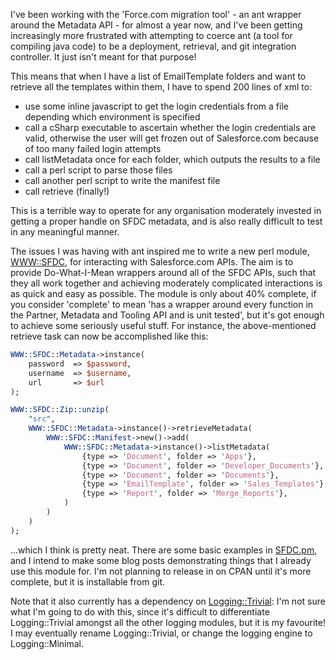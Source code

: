 I've been working with the 'Force.com migration tool' - an ant wrapper around the Metadata API - for almost a year now, and I've been getting increasingly more frustrated with attempting to coerce ant (a tool for compiling java code) to be a deployment, retrieval, and git integration controller. It just isn't meant for that purpose!

This means that when I have a list of EmailTemplate folders and want to retrieve all the templates within them, I have to spend 200 lines of xml to:

 - use some inline javascript to get the login credentials from a file depending which environment is specified
 - call a cSharp executable to ascertain whether the login credentials are valid, otherwise the user will get frozen out of Salesforce.com because of too many failed login attempts
 - call listMetadata once for each folder, which outputs the results to a file
 - call a perl script to parse those files
 - call another perl script to write the manifest file
 - call retrieve (finally!)

This is a terrible way to operate for any organisation moderately invested in getting a proper handle on SFDC metadata, and is also really difficult to test in any meaningful manner.

The issues I was having with ant inspired me to write a new perl module, [WWW::SFDC](https://github.com/alexander-brett/WWW-SFDC), for interacting with Salesforce.com APIs. The aim is to provide Do-What-I-Mean wrappers around all of the SFDC APIs, such that they all work together and achieving moderately complicated interactions is as quick and easy as possible. The module is only about 40% complete, if you consider 'complete' to mean 'has a wrapper around every function in the Partner, Metadata and Tooling API and is unit tested', but it's got enough to achieve some seriously useful stuff. For instance, the above-mentioned retrieve task can now be accomplished like this:

```perl
WWW::SFDC::Metadata->instance(
    password  => $password,
    username  => $username,
    url       => $url
);

WWW::SFDC::Zip::unzip(
	"src",
	WWW::SFDC::Metadata->instance()->retrieveMetadata(
		WWW::SFDC::Manifest->new()->add(
			WWW::SFDC::Metadata->instance()->listMetadata(
				{type => 'Document', folder => 'Apps'},
				{type => 'Document', folder => 'Developer_Documents'},
				{type => 'Document', folder => 'Documents'},
				{type => 'EmailTemplate', folder => 'Sales_Templates'},
				{type => 'Report', folder => 'Merge_Reports'},
			)
		)
	)
);
```

...which I think is pretty neat. There are some basic examples in [SFDC.pm](https://github.com/alexander-brett/WWW-SFDC/blob/master/lib/WWW/SFDC.pm), and I intend to make some blog posts demonstrating things that I already use this module for. I'm not planning to release in on CPAN until it's more complete, but it is installable from git.

Note that it also currently has a dependency on [Logging::Trivial](https://github.com/alexander-brett/Logging-Trivial): I'm not sure what I'm going to do with this, since it's difficult to differentiate Logging::Trivial amongst all the other logging modules, but it is my favourite! I may eventually rename Logging::Trivial, or change the logging engine to Logging::Minimal.
